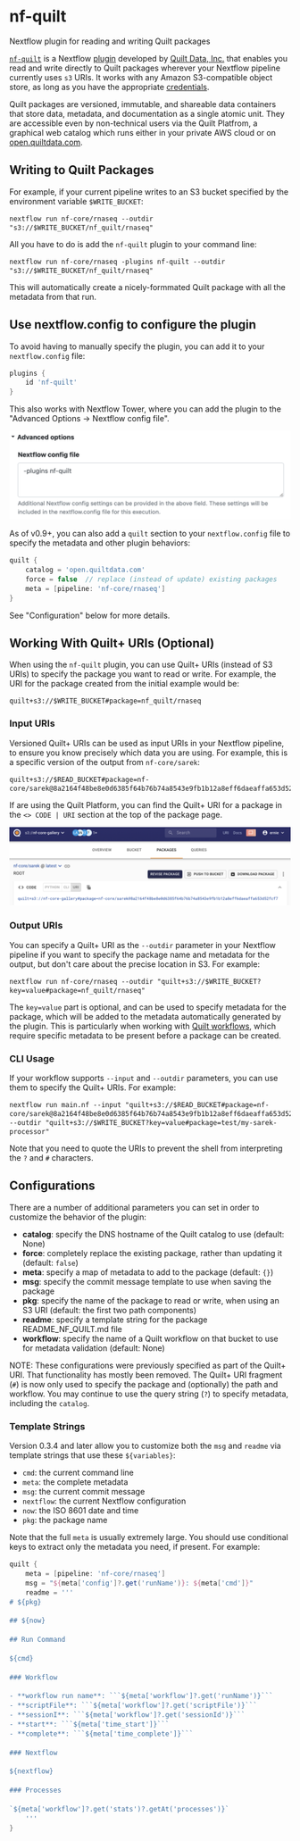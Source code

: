 # nf-quilt

Nextflow plugin for reading and writing Quilt packages

[`nf-quilt`](https://github.com/quiltdata/nf-quilt) is a Nextflow
[plugin](https://www.nextflow.io/docs/latest/plugins.html) developed by [Quilt
Data, Inc.](https://quiltdata.com/) that enables you read and write directly to
Quilt packages wherever your Nextflow pipeline currently uses `s3` URIs. It
works with any Amazon S3-compatible object store, as long as you have the
appropriate
[credentials](https://docs.aws.amazon.com/cli/latest/userguide/cli-configure-files.html).

Quilt packages are versioned, immutable, and shareable data containers that
store data, metadata, and documentation as a single atomic unit. They are
accessible even by non-technical users via the Quilt Platfrom, a graphical
web catalog which runs either in your private AWS cloud or on
[open.quiltdata.com](https://open.quiltdata.com).

## Writing to Quilt Packages

For example, if your current pipeline writes to an S3 bucket specified by the
environment variable `$WRITE_BUCKET`:

```shell
nextflow run nf-core/rnaseq --outdir "s3://$WRITE_BUCKET/nf_quilt/rnaseq"
```

All you have to do is add the `nf-quilt` plugin to your command line:

```shell
nextflow run nf-core/rnaseq -plugins nf-quilt --outdir "s3://$WRITE_BUCKET/nf_quilt/rnaseq"
```

This will automatically create a nicely-formmated Quilt package with all the
metadata from that run.

## Use nextflow.config to configure the plugin

To avoid having to manually specify the plugin, you can add it to your `nextflow.config` file:

```groovy
plugins {
    id 'nf-quilt'
}
```

This also works with Nextflow Tower, where you can add the plugin to the
"Advanced Options -> Nextflow config file".

![Example Tower Configuration](./images/tower-config.png)

As of v0.9+, you can also add a `quilt` section to your `nextflow.config` file to specify the metadata and other plugin behaviors:

```groovy
quilt {
    catalog = 'open.quiltdata.com'
    force = false  // replace (instead of update) existing packages
    meta = [pipeline: 'nf-core/rnaseq']
}
```

See "Configuration" below for more details.

## Working With Quilt+ URIs (Optional)

When using the `nf-quilt` plugin, you can use Quilt+ URIs (instead of S3 URIs)
to specify the package you want to read or write. For example, the URI for the
package created from the initial example would be:

```shell
quilt+s3://$WRITE_BUCKET#package=nf_quilt/rnaseq
```

### Input URIs

Versioned Quilt+ URIs can be used as input URIs in your Nextflow pipeline, to ensure you know precisely which data you are using. For example, this is a specific version of the output from `nf-core/sarek`:

```shell
quilt+s3://$READ_BUCKET#package=nf-core/sarek@8a2164f48be8e0d6385f64b76b74a8543e9fb1b12a8eff6daeaffa653d52fcf7
```

If are using the Quilt Platform, you can find the Quilt+ URI for a package in the `<> CODE | URI` section at the top of the package page.

![Example Quilt+ URI](./images/quilt-uri.png)

### Output URIs

You can specify a Quilt+ URI as the `--outdir` parameter in your Nextflow pipeline if you want to specify the package name and metadata for the output,
but don't care about the precise location in S3. For example:

```shell
nextflow run nf-core/rnaseq --outdir "quilt+s3://$WRITE_BUCKET?key=value#package=nf_quilt/rnaseq"
```

The `key=value` part is optional, and can be used to specify metadata for the
package, which will be added to the metadata automatically generated by the
plugin. This is particularly when working with [Quilt
workflows](https://docs.quiltdata.com/workflows), which require specific
metadata to be present before a package can be created.

### CLI Usage

If your workflow supports `--input` and `--outdir` parameters, you can use them to specify the Quilt+ URIs. For example:

```shell
nextflow run main.nf --input "quilt+s3://$READ_BUCKET#package=nf-core/sarek@8a2164f48be8e0d6385f64b76b74a8543e9fb1b12a8eff6daeaffa653d52fcf7" --outdir "quilt+s3://$WRITE_BUCKET?key=value#package=test/my-sarek-processor"
```

Note that you need to quote the URIs to prevent the shell from interpreting the `?` and `#` characters.

## Configurations

There are a number of additional parameters you can set in order to customize
the behavior of the plugin:

* **catalog**: specify the DNS hostname of the Quilt catalog to use (default: None)
* **force**: completely replace the existing package, rather than updating it (default: `false`)
* **meta**: specify a map of metadata to add to the package (default: `{}`)
* **msg**: specify the commit message template to use when saving the package
* **pkg**: specify the name of the package to read or write, when using an S3 URI (default: the first two path components)
* **readme**: specify a template string for the package README_NF_QUILT.md file
* **workflow**: specify the name of a Quilt workflow on that bucket to use for metadata validation (default: None)

NOTE: These configurations were previously specified as part of the Quilt+ URI.
That functionality has mostly been removed.
The Quilt+ URI fragment (`#`) is now only used to specify the package and (optionally) the path and workflow.
You may continue to use the query string (`?`) to specify metadata, including the `catalog`.

### Template Strings

Version 0.3.4 and later allow you to customize both the `msg`
and `readme` via template strings that use these `${variables}`:

* `cmd`: the current command line
* `meta`: the complete metadata
* `msg`: the current commit message
* `nextflow`: the current Nextflow configuration
* `now`: the ISO 8601 date and time
* `pkg`: the package name

Note that the full `meta` is usually extremely large. You should use conditional
keys to extract only the metadata you need, if present. For example:

```groovy
quilt {
    meta = [pipeline: 'nf-core/rnaseq']
    msg = "${meta['config']?.get('runName')}: ${meta['cmd']}"
    readme = '''
# ${pkg}

## ${now}

## Run Command

${cmd}

### Workflow

- **workflow run name**: ```${meta['workflow']?.get('runName')}```
- **scriptFile**: ```${meta['workflow']?.get('scriptFile')}```
- **sessionI**: ```${meta['workflow']?.get('sessionId')}```
- **start**: ```${meta['time_start']}```
- **complete**: ```${meta['time_complete']}```

### Nextflow

${nextflow}

### Processes

`${meta['workflow']?.get('stats')?.getAt('processes')}`
    '''
}
```
